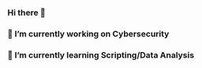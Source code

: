 ### Hi there 👋
### 🔭 I’m currently working on Cybersecurity
### 🌱 I’m currently learning Scripting/Data Analysis
<!--
**feliperobles921/feliperobles921** is a ✨ _special_ ✨ repository because its `README.md` (this file) appears on your GitHub profile.

Here are some ideas to get you started:

- 🔭 I’m currently working on Cybersecurity
- 🌱 I’m currently learning Scripting/Data Analysis
- 👯 I’m looking to collaborate on ...
- 🤔 I’m looking for help with ...
- 💬 Ask me about ...
- 📫 How to reach me: 
- 😄 Pronouns: ...
- ⚡ Fun fact: ...
-->
